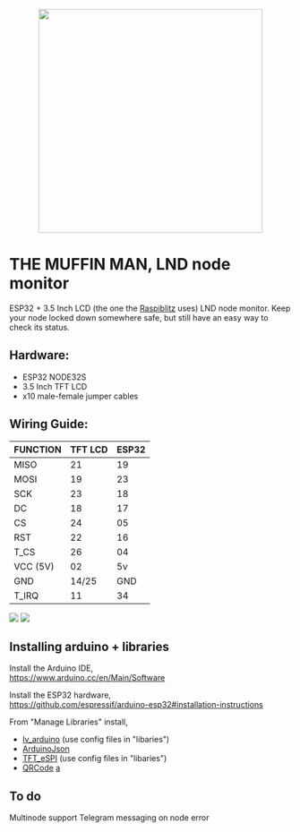 <p align="center"><img src="https://i.imgur.com/EZmCejT.png" width="400px"></p>

# THE MUFFIN MAN, LND node monitor

ESP32 + 3.5 Inch LCD (the one the <a href="https://github.com/rootzoll/raspiblitz">Raspiblitz</a> uses) LND node monitor. Keep your node locked down somewhere safe, but still have an easy way to check its status.

 ## Hardware:
* ESP32 NODE32S
* 3.5 Inch TFT LCD
* x10 male-female jumper cables


 ## Wiring Guide:

| FUNCTION  | TFT LCD | ESP32 |
| ------------- | ------------- | ------------- | 
| MISO  | 21  | 19  |
| MOSI  | 19  | 23  |
| SCK  | 23 | 18  |
| DC  | 18  | 17  |
| CS  | 24  | 05  |
| RST  | 22 | 16  |
| T_CS  | 26  | 04  |
| VCC (5V)  | 02  | 5v  |
| GND  | 14/25  | GND  |
| T_IRQ  | 11  | 34  |


<img src="https://i.imgur.com/tYgD3eo.png">
<img src="https://i.imgur.com/PLP3YBG.jpg">


## Installing arduino + libraries

Install the Arduino IDE,<br>
https://www.arduino.cc/en/Main/Software

Install the ESP32 hardware,<br>
https://github.com/espressif/arduino-esp32#installation-instructions

From "Manage Libraries" install,<br>
- <a href="https://github.com/lvgl/lv_arduino">lv_arduino</a> (use config files in "libaries")
- <a href="https://github.com/bblanchon/ArduinoJson">ArduinoJson</a>
- <a href="https://github.com/Bodmer/TFT_eSPI">TFT_eSPI</a> (use config files in "libaries")
- <a href="https://github.com/ricmoo/QRCode">QRCode</a>
[a](https://i.imgur.com/mCfnhZN.png)

## To do
Multinode support
Telegram messaging on node error

